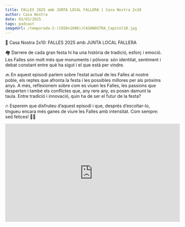 ```yaml
---
title: FALLES 2025 amb JUNTA LOCAL FALLERA | Casa Nostra 2x10
author: Casa Nostra
date: 03/03/2025
tags: podcast
imageUrl: /temporada-2-(1920x1080)/CASANOSTRA_Capitol10.jpg
---
```


<p>🏡 Casa Nostra 2x10:  FALLES 2025 amb JUNTA LOCAL FALLERA</p>

<p>🏘️ Darrere de cada gran festa hi ha una història de tradició, esforç i emoció. Les Falles són molt més que monuments i pólvora: són identitat, sentiment i debat constant entre què ha sigut i el que està per vindre.</p>

<p>🔜 En aquest episodi parlem sobre l’estat actual de les Falles al nostre poble, els reptes que afronta la festa i les possibles millores per als pròxims anys. A més, reflexionem sobre com es viuen les Falles, les passions que desperten i també els conflictes que, any rere any, es posen damunt la taula. Entre tradició i innovació, quin ha de ser el futur de la festa?</p>

<p>🔥 Esperem que disfruteu d’aquest episodi i que, després d’escoltar-lo, tingueu encara més ganes de viure les Falles amb intensitat. Com sempre: sed felices! 🎇🩵</p>

<iframe width="560" height="315" src="https://www.youtube.com/embed/DebFmwcosFw?si=_voKAIs4Iu9hsXAZ" title="YouTube video player" frameborder="0" allow="accelerometer; autoplay; clipboard-write; encrypted-media; gyroscope; picture-in-picture; web-share" referrerpolicy="strict-origin-when-cross-origin" allowfullscreen></iframe>